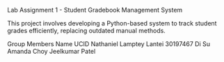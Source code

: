 Lab Assignment 1 - Student Gradebook Management System


This project involves developing a Python-based system to track student grades efficiently, replacing outdated manual methods.

Group Members
Name					  UCID
Nathaniel Lamptey Lantei		30197467
Di Su
Amanda Choy
Jeelkumar Patel